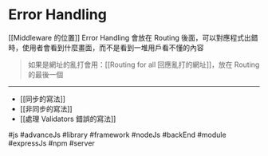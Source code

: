 # Error Handling
[[Middleware 的位置]]
Error Handling 會放在 Routing 後面，可以對應程式出錯時，使用者會看到什麼畫面，而不是看到一堆用戶看不懂的內容




> 如果是網址的亂打會用：[[Routing for all 回應亂打的網址]]，放在 Routing 的最後一個

---
- [[同步的寫法]]
- [[非同步的寫法]]
- [[處理 Validators 錯誤的寫法]]

#js #advanceJs #library #framework #nodeJs #backEnd #module #expressJs #npm #server 